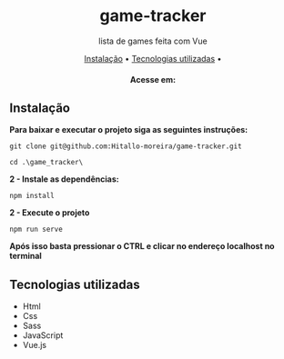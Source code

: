 # <h1 align="center">game-tracker</h1>
<p align="center">
lista de games feita com Vue</p>

<p align="center">
  <a href="#instalacao">Instalação</a> • 
  <a href="#tecnologias">Tecnologias utilizadas</a> • 
</p>
<h4 align="center">
	Acesse em: 
</h4>

<h2 id="instalacao">Instalação</h2>
<b>Para baixar e executar o projeto siga as seguintes instruções:</b>

```
git clone git@github.com:Hitallo-moreira/game-tracker.git
```
```
cd .\game_tracker\
```

<b>2 - Instale as dependências:</b>

```
npm install
```

<b>2 - Execute o projeto</b>

```
npm run serve
```

<b>Após isso basta pressionar o CTRL e clicar no endereço localhost no terminal</b>

<h2 id="tecnologias">Tecnologias utilizadas</h2>
<ul>
<li>Html</li>
<li>Css</li>
<li>Sass</li>
<li>JavaScript</li>
<li>Vue.js</li>
</ul>
